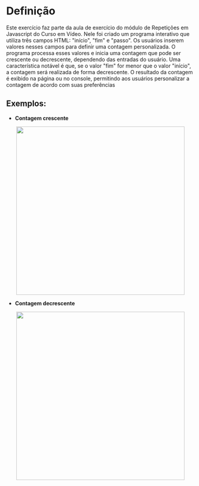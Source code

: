 # Definição 

Este exercício faz parte da aula de exercício do módulo de Repetições em Javascript do Curso em Vídeo. Nele foi criado um programa interativo que utiliza três campos HTML: "início", "fim" e "passo". Os usuários inserem valores nesses campos para definir uma contagem personalizada. O programa processa esses valores e inicia uma contagem que pode ser crescente ou decrescente, dependendo das entradas do usuário. Uma característica notável é que, se o valor "fim" for menor que o valor "início", a contagem será realizada de forma decrescente. O resultado da contagem é exibido na página ou no console, permitindo aos usuários personalizar a contagem de acordo com suas preferências

## Exemplos:

* <strong>Contagem crescente</strong>

<div align="center">
<img src="https://github.com/thiagcarvalho/javascript/assets/46302988/574a9413-f99c-4526-8bd4-39b46d655872.png" width="450px" />
</div>

* <strong>Contagem decrescente</strong>

<div align="center">
<img src="https://github.com/thiagcarvalho/javascript/assets/46302988/e4e3a213-b77c-4299-bbec-b731d9be2931.png" width="450px" />
</div>



